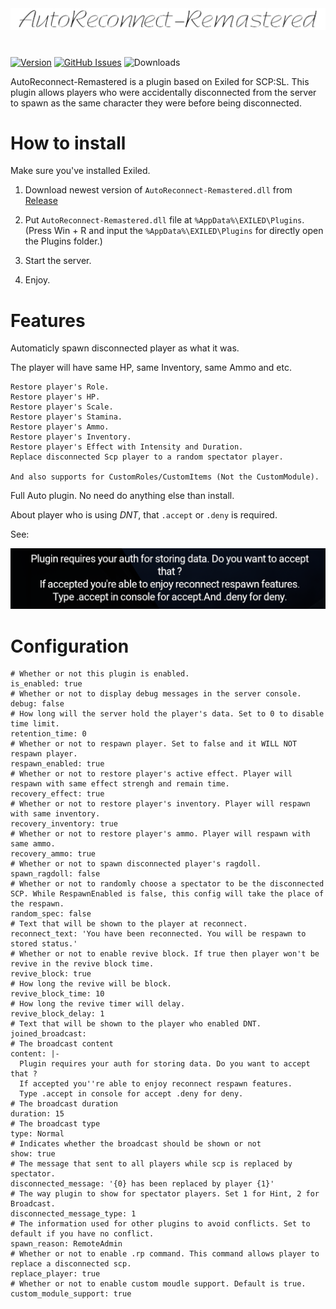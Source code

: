 <div align="center">
  <img src="https://github.com/XKaguya/AutoReconnect-Remastered/blob/main/AutoReconnect-Remastered.png">
</div>

#

[![Version](https://img.shields.io/github/v/release/XKaguya/AutoReconnect-Remastered?sort=semver&style=flat-square&color=8DBBE9&label=Version)]()
[![GitHub Issues](https://img.shields.io/github/issues/XKaguya/AutoReconnect-Remastered/total?style=flat-square&label=Issues&color=d77982)](https://github.com/XKaguya/AutoReconnect-Remastered)
![Downloads](https://img.shields.io/github/downloads/XKaguya/AutoReconnect-Remastered/total?style=flat-square&label=Downloads&color=d77982)

AutoReconnect-Remastered is a plugin based on Exiled for SCP:SL. This plugin allows players who were accidentally disconnected from the server to spawn as the same character they were before being disconnected.

# How to install

Make sure you've installed Exiled.

1. Download newest version of `AutoReconnect-Remastered.dll` from [Release](https://github.com/XKaguya/AutoReconnect-Remastered/releases/latest)

2. Put `AutoReconnect-Remastered.dll` file at `%AppData%\EXILED\Plugins`. (Press Win + R and input the `%AppData%\EXILED\Plugins` for directly open the Plugins folder.)

3. Start the server.

4. Enjoy.


# Features

Automaticly spawn disconnected player as what it was.

The player will have same HP, same Inventory, same Ammo and etc.

```
Restore player's Role.
Restore player's HP.
Restore player's Scale.
Restore player's Stamina.
Restore player's Ammo.
Restore player's Inventory.
Restore player's Effect with Intensity and Duration.
Replace disconnected Scp player to a random spectator player.

And also supports for CustomRoles/CustomItems (Not the CustomModule).
```

Full Auto plugin. No need do anything else than install.

About player who is using *DNT*, that `.accept` or `.deny` is required.

See: 

<div align="center">
  <img src="https://github.com/XKaguya/AutoReconnect-Remastered/blob/main/DNT%20Hint.png">
</div>

# Configuration

```
# Whether or not this plugin is enabled.
is_enabled: true
# Whether or not to display debug messages in the server console.
debug: false
# How long will the server hold the player's data. Set to 0 to disable time limit.
retention_time: 0
# Whether or not to respawn player. Set to false and it WILL NOT respawn player.
respawn_enabled: true
# Whether or not to restore player's active effect. Player will respawn with same effect strengh and remain time.
recovery_effect: true
# Whether or not to restore player's inventory. Player will respawn with same inventory.
recovery_inventory: true
# Whether or not to restore player's ammo. Player will respawn with same ammo.
recovery_ammo: true
# Whether or not to spawn disconnected player's ragdoll.
spawn_ragdoll: false
# Whether or not to randomly choose a spectator to be the disconnected SCP. While RespawnEnabled is false, this config will take the place of the respawn.
random_spec: false
# Text that will be shown to the player at reconnect.
reconnect_text: 'You have been reconnected. You will be respawn to stored status.'
# Whether or not to enable revive block. If true then player won't be revive in the revive block time.
revive_block: true
# How long the revive will be block.
revive_block_time: 10
# How long the revive timer will delay.
revive_block_delay: 1
# Text that will be shown to the player who enabled DNT.
joined_broadcast:
# The broadcast content
content: |-
  Plugin requires your auth for storing data. Do you want to accept that ?
  If accepted you''re able to enjoy reconnect respawn features.
  Type .accept in console for accept .deny for deny.
# The broadcast duration
duration: 15
# The broadcast type
type: Normal
# Indicates whether the broadcast should be shown or not
show: true
# The message that sent to all players while scp is replaced by spectator.
disconnected_message: '{0} has been replaced by player {1}'
# The way plugin to show for spectator players. Set 1 for Hint, 2 for Broadcast.
disconnected_message_type: 1
# The information used for other plugins to avoid conflicts. Set to default if you have no conflict.
spawn_reason: RemoteAdmin
# Whether or not to enable .rp command. This command allows player to replace a disconnected scp.
replace_player: true
# Whether or not to enable custom moudle support. Default is true.
custom_module_support: true
```

